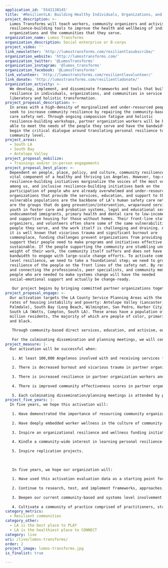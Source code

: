 ```yaml
---
application_id: '5542130145'
title: '#ResilientLA: Building Healthy Individuals, Organizations, and Communities'
project_description: >-
  Lumos Transforms will teach workers, community organizers and activists
  resilience-building tools to improve the health and wellbeing of individuals,
  organizations and the communities that they serve.
organization_name: Lumos Transforms
organization_description: Social enterprise or B-corps
project_video: ''
link_newsletter: 'http://lumostransforms.com/resilientlasubscribe/'
organization_website: 'http://lumostransforms.com/'
organization_twitter: '@LumosTransforms'
organization_instagram: '@lumos_transforms'
organization_facebook: '@LumosTransforms'
link_volunteer: 'http://lumostransforms.com/resilientlavolunteer/'
link_donate: 'http://lumostransforms.com/resilientladonate/'
organization_activity: >-
  We develop, implement, and disseminate frameworks and tools that build
  resilience in individuals, organizations, and communities in service of
  liberatory and holistic transformation.
project_proposal_description: >-
  In areas with a high-density of marginalized and under-resourced peoples, we
  seek to increase community resilience by repairing the community-based human
  care safety net. Through ongoing compassion fatigue and holistic
  resilience-building workshops, partner organization workers will be better
  able to meet the needs of the people they serve and have the bandwidth to
  begin the critical dialogue around translating personal resilience to the
  community level.
project_areas:
  - South LA
  - South Bay
  - Antelope Valley
project_proposal_mobilize:
  - Trainings and/or in-person engagements
project_proposal_best_place: >-
  Dependent on people, place, policy, and culture, community resilience is a
  vital component of a healthy and thriving Los Angeles. However, top-down
  resilience-building initiatives marginalize the voices of the most vulnerable
  among us, and inclusive resilience-building initiatives bank on the
  participation of people who are already overwhelmed and under-resourced. The
  organizations that provide the services, education, and support to these
  vulnerable populations are the backbone of LA’s human safety care net. These
  are the groups that do gang prevention/intervention, wraparound services to
  youth in foster care and probation systems, legal and educational services for
  undocumented immigrants, primary health and dental care to low-income people,
  and supportive housing for those without homes. Their front-line staff,
  organizers, and volunteers often share some of the same vulnerabilities of the
  people they serve, and the work itself is challenging and draining. Although
  it is well known that vicarious trauma and significant burnout are
  commonplace, funding challenges prevent organizations from providing the
  support their people need to make programs and initiatives effective and
  sustainable. If the people supporting the community are stumbling under the
  weight of their work, the community itself suffers and does not have the
  bandwidth to engage with large-scale change efforts. To activate community
  level resilience, we need to take a foundational step; we need to grow the
  resilience of the people on the front lines of the safety net. By resourcing
  and connecting the professionals, peer specialists, and community members, the
  people who are needed to make systems change will have the needed
  social-emotional support and actually be change-ready. 
   
   Our project begins by bringing committed partner organizations together into two regional community focus groups (South Bay/South LA and Antelope Valley), where we will learn more about their specific challenges and strengths. Based on this information, we will develop and deliver 30 compassion fatigue and resilience-building workshops using a curriculum based on The Resilience Toolkit, a holistic evidence-informed practice and process with a demonstrated track record in the LA area. Trauma-informed and culturally competent perspectives will be woven into the entire program. We will certify 24 key community partner representatives and provide technical assistance to organizations to develop ongoing programming for staff and volunteers. As the organizations’ worker capacity and internal resources increase, we will mentor them in establishing similar programming for their clients, students, or members. We will conduct a comprehensive program evaluation. The program will culminate in a series of regional convenings of partner organizations, other community stakeholders, and funders to discuss how the outcomes of the program can leverage their increased personal/organizational resilience to the community level.
project_proposal_engage: >-
  Our activation targets the LA County Service Planning Areas with the highest
  rates of housing instability and poverty: Antelope Valley (Lancaster,
  Palmdale), South Bay (Long Beach, Wilmington, San Pedro, Harbor City) and
  South LA (Watts, Compton, South LA). These areas have a population of 3
  million residents, the majority of which are people of color, primarily Latino
  and black. 
   
   Through community-based direct services, education, and activism, our partner organizations have 849 workers, comprised of licensed professionals, peer specialists, organizers, and volunteers. They currently serve 123,200 people annually and outreach to thousands more, focusing on particularly vulnerable populations, including foster youth, LGBTQ individuals, justice system-involved individuals, immigrants, and gang members. The workers in these organizations have requested strategies and resources to grow their personal resilience in the face of the difficult nature of their work. They are hungry for effective tools that they can in turn share with their constituents. Onsite training will facilitate participant engagement, and ongoing individualized and cohort-based technical assistance will provide sustained commitment.
   
   For the culminating dissemination and planning meetings, we will conduct targeted outreach to local community-based organizations, funders, and community members to join with participants in a series of three convenings to review the program results and discuss possible next steps.
project_measure: |-
  Our activation will be successful when:
   
   1. At least 100,000 Angelenos involved with and receiving services from our partner organizations are recipients of care and contact with workers who are stable, engaged, and present as the result of completing the activation program. 
   
   2. There is decreased burnout and vicarious trauma in partner organization workers as measured by a validated research instrument (Professional Quality of Life Scale 5).
   
   3. There is increased resilience in partner organization workers and a representative sample of their constituents as measured by a validated research instrument (Connor-Davidson Resilience Scale 10) and qualitative program evaluation
   
   4. There is improved community effectiveness scores in partner organization workers and a representative sample of their constituents on the three subscales of the "people" cluster (social networks and trust; participation and willingness to act for the common good; and norms and culture) of the Prevention Institute’s Tool for Health and Resilience in Vulnerable Environments.
   
   5. Each culminating dissemination/planning meetings is attended by participant organizations and at least eight additional local organizations and/or funders.
project_five_years: |-
  In five years, we hope this activation will:
   
   1. Have demonstrated the importance of resourcing community organizations and members before and concurrently with any large-scale change efforts.
   
   2. Have deeply embedded worker wellness in the culture of community-based organizations.
   
   3. Inspire an organizational resilience and wellness funding initiative trend by the majority of the major LA-based funders.
   
   4. Kindle a community-wide interest in learning personal resilience-building skills to expand capacity for wellness and large-scale change efforts that address place-based factors and structural inequities.
   
   5. Inspire replication projects.
   
   
   
   In five years, we hope our organization will:
   
   1. Have used this activation evaluation data as a starting point for in-depth exploration studies on the impact of The Resilience Toolkit on workers and volunteers experiencing burnout and vicarious trauma.
   
   2. Continue to research, test, and implement frameworks, approaches, and tools for holistic transformation of individuals, organizations, and systems.
   
   3. Deepen our current community-based and systems level involvement with county-wide efforts to ensure the health and wellbeing of Angelenos.
   
   4. Cultivate a community of practice comprised of practitioners, strategists, innovators, and activists.
category_metrics:
  - Resilient communities
category_other:
  - LA is the best place to PLAY
  - LA is the healthiest place to CONNECT
category: live
uri: /live/lumos-transforms/
order: 2
project_image: lumos-transforms.jpg
is_finalist: true

---
```

